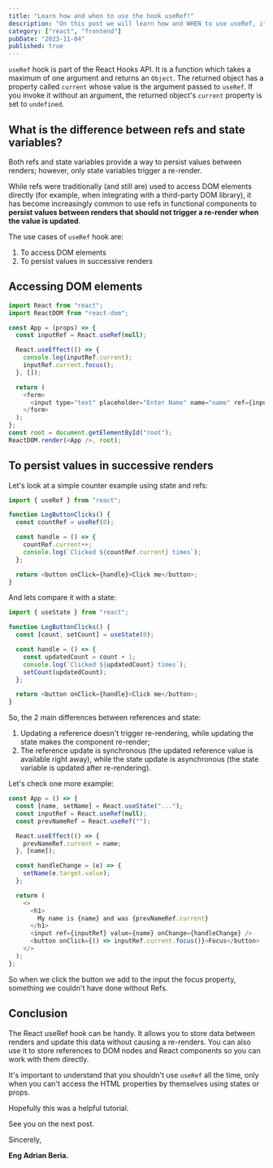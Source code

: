 ```yaml
---
title: "Learn how and when to use the hook useRef!"
description: "On this post we will learn how and WHEN to use useRef, its a very helpful hook to use in specific occasions that allows us to persist values through renders or access DOM properties"
category: ["react", "frontend"]
pubDate: "2023-11-04"
published: true
---
```


`useRef` hook is part of the React Hooks API. It is a function which takes a maximum of one argument and returns an `Object`. The returned object has a property called `current` whose value is the argument passed to `useRef`. If you invoke it without an argument, the returned object's `current` property is set to `undefined`.

## What is the difference between refs and state variables?

Both refs and state variables provide a way to persist values between renders; however, only state variables trigger a re-render.

While refs were traditionally (and still are) used to access DOM elements directly (for example, when integrating with a third-party DOM library), it has become increasingly common to use refs in functional components to **persist values between renders that should not trigger a re-render when the value is updated**.

The use cases of `useRef` hook are:

1. To access DOM elements
2. To persist values in successive renders

## Accessing DOM elements

```javascript
import React from "react";
import ReactDOM from "react-dom";

const App = (props) => {
  const inputRef = React.useRef(null);

  React.useEffect(() => {
    console.log(inputRef.current);
    inputRef.current.focus();
  }, []);

  return (
    <form>
      <input type="text" placeholder="Enter Name" name="name" ref={inputRef} />
    </form>
  );
};
const root = document.getElementById("root");
ReactDOM.render(<App />, root);
```

## To persist values in successive renders

Let's look at a simple counter example using state and refs:

```javascript
import { useRef } from "react";

function LogButtonClicks() {
  const countRef = useRef(0);

  const handle = () => {
    countRef.current++;
    console.log(`Clicked ${countRef.current} times`);
  };

  return <button onClick={handle}>Click me</button>;
}
```

And lets compare it with a state:

```javascript
import { useState } from "react";

function LogButtonClicks() {
  const [count, setCount] = useState(0);

  const handle = () => {
    const updatedCount = count + 1;
    console.log(`Clicked ${updatedCount} times`);
    setCount(updatedCount);
  };

  return <button onClick={handle}>Click me</button>;
}
```

So, the 2 main differences between references and state:

1. Updating a reference doesn't trigger re-rendering, while updating the state makes the component re-render;
2. The reference update is synchronous (the updated reference value is available right away), while the state update is asynchronous (the state variable is updated after re-rendering).

Let's check one more example:

```javascript
const App = () => {
  const [name, setName] = React.useState("...");
  const inputRef = React.useRef(null);
  const prevNameRef = React.useRef("");

  React.useEffect(() => {
    prevNameRef.current = name;
  }, [name]);

  const handleChange = (e) => {
    setName(e.target.value);
  };

  return (
    <>
      <h1>
        My name is {name} and was {prevNameRef.current}
      </h1>
      <input ref={inputRef} value={name} onChange={handleChange} />
      <button onClick={() => inputRef.current.focus()}>Focus</button>
    </>
  );
};
```

So when we click the button we add to the input the focus property, something we couldn't have done without Refs.

## Conclusion

The React useRef hook can be handy. It allows you to store data between renders and update this data without causing a re-renders. You can also use it to store references to DOM nodes and React components so you can work with them directly.

It's important to understand that you shouldn't use `useRef` all the time, only when you can't access the HTML properties by themselves using states or props.

Hopefully this was a helpful tutorial.

See you on the next post.

Sincerely,

**Eng Adrian Beria.**
